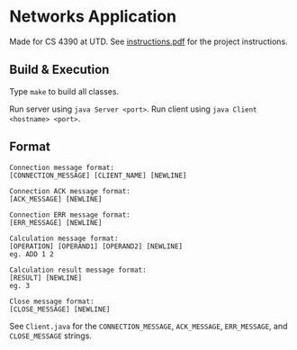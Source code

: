 # Networks Application

Made for CS 4390 at UTD. See [instructions.pdf](instructions.pdf) for the project instructions.

## Build & Execution

Type `make` to build all classes.

Run server using `java Server <port>`. Run client using `java Client <hostname> <port>`.

## Format

```
Connection message format:
[CONNECTION_MESSAGE] [CLIENT_NAME] [NEWLINE]

Connection ACK message format:
[ACK_MESSAGE] [NEWLINE]

Connection ERR message format:
[ERR_MESSAGE] [NEWLINE]

Calculation message format:
[OPERATION] [OPERAND1] [OPERAND2] [NEWLINE]
eg. ADD 1 2

Calculation result message format:
[RESULT] [NEWLINE]
eg. 3

Close message format:
[CLOSE_MESSAGE] [NEWLINE]
```

See `Client.java` for the `CONNECTION_MESSAGE`, `ACK_MESSAGE`, `ERR_MESSAGE`, and `CLOSE_MESSAGE` strings.